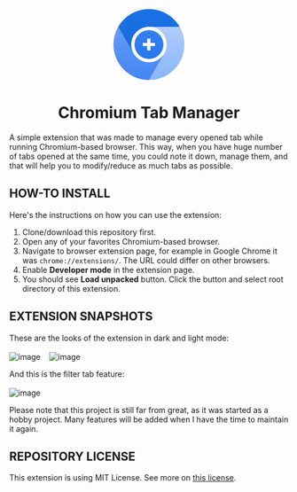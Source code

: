 <div align="center">
  <img src="https://github.com/SamGun-Official/Chromium-Tab-Manager/blob/main/src/images/chromium.png" alt="ChromiumTabCounterLogo" width="128" height="128">
  <h1 align="center">Chromium Tab Manager</h1>
</div>
A simple extension that was made to manage every opened tab while running Chromium-based browser. This way, when you have huge number of tabs opened at the same time, you could note it down, manage them, and that will help you to modify/reduce as much tabs as possible.

## HOW-TO INSTALL
Here's the instructions on how you can use the extension:
1. Clone/download this repository first.
2. Open any of your favorites Chromium-based browser.
3. Navigate to browser extension page, for example in Google Chrome it was `chrome://extensions/`. The URL could differ on other browsers.
4. Enable **Developer mode** in the extension page.
5. You should see **Load unpacked** button. Click the button and select root directory of this extension.

## EXTENSION SNAPSHOTS
These are the looks of the extension in dark and light mode:<br><br>
![image](https://github.com/user-attachments/assets/2ea624c5-15bc-472a-9dc1-5f9ee5fcc85b)&nbsp;&nbsp;&nbsp;&nbsp;![image](https://github.com/user-attachments/assets/4dbb4493-ea46-4fe9-98db-43c4b2d0ca3b)

And this is the filter tab feature:<br><br>
![image](https://github.com/user-attachments/assets/d4146d6e-2b88-4ccb-bddc-2bf71ee9f0b7)

Please note that this project is still far from great, as it was started as a hobby project. Many features will be added when I have the time to maintain it again.

## REPOSITORY LICENSE
This extension is using MIT License. See more on [this license](https://github.com/SamGun-Official/Chromium-Tab-Counter/blob/main/LICENSE).
